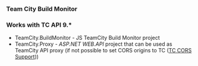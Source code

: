 ### Team City Build Monitor

### Works with TC API 9.*

* TeamCity.BuildMonitor - JS TeamCity Build Monitor project
* TeamCity.Proxy - *ASP.NET WEB.API* project that can be used as TeamCity API proxy (if not possible to set CORS origins to TC ([TC CORS Support](https://confluence.jetbrains.com/display/TCD9/REST+API#RESTAPI-CORSSupport)))